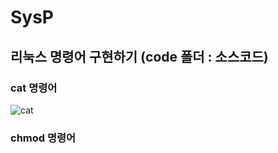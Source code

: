# SysP
## 리눅스 명령어 구현하기 (code 폴더 : 소스코드)

### cat 명령어

![cat](https://github.com/GoTaeH/SysP/assets/119926336/adc92946-c022-4790-bdf5-e794e84f6a5a)

### chmod 명령어

